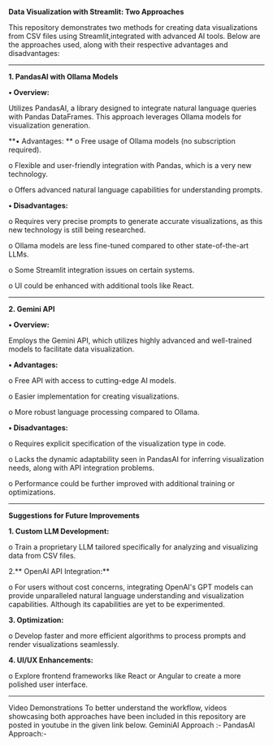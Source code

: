 **Data Visualization with Streamlit: Two Approaches**

This repository demonstrates two methods for creating data visualizations from CSV files using Streamlit,integrated with advanced AI tools. 
Below are the approaches used, along with their respective advantages and disadvantages:

________________________________________

**1. PandasAI with Ollama Models**

**•	Overview:**

Utilizes PandasAI, a library designed to integrate natural language queries with Pandas DataFrames. This approach leverages Ollama models for visualization generation.

**•	Advantages:
**
o	Free usage of Ollama models (no subscription required).

o	Flexible and user-friendly integration with Pandas, which is a very new technology.

o	Offers advanced natural language capabilities for understanding prompts.


**•	Disadvantages:**

o	Requires very precise prompts to generate accurate visualizations, as this new technology is still being researched.

o	Ollama models are less fine-tuned compared to other state-of-the-art LLMs.

o	Some Streamlit integration issues on certain systems.

o	UI could be enhanced with additional tools like React.

________________________________________

**2. Gemini API**

**•	Overview:**

Employs the Gemini API, which utilizes highly advanced and well-trained models to facilitate data visualization.

**•	Advantages:**

o	Free API with access to cutting-edge AI models.

o	Easier implementation for creating visualizations.

o	More robust language processing compared to Ollama.


**•	Disadvantages:**

o	Requires explicit specification of the visualization type in code.

o	Lacks the dynamic adaptability seen in PandasAI for inferring visualization needs, along with API integration problems.

o	Performance could be further improved with additional training or optimizations.

________________________________________

**Suggestions for Future Improvements**

**1.	Custom LLM Development:**

o	Train a proprietary LLM tailored specifically for analyzing and visualizing data from CSV files.

2.**	OpenAI API Integration:**

o	For users without cost concerns, integrating OpenAI's GPT models can provide unparalleled natural language understanding and visualization capabilities. Although its capabilities are yet to be experimented.

**3.	Optimization:**
   
o	Develop faster and more efficient algorithms to process prompts and render visualizations seamlessly.

**4.	UI/UX Enhancements:**
	
o	Explore frontend frameworks like React or Angular to create a more polished user interface.

________________________________________
Video Demonstrations
To better understand the workflow, videos showcasing both approaches have been included in this repository are posted in youtube in the given link below.
GeminiAI Approach :- 
PandasAI Approach:- 

